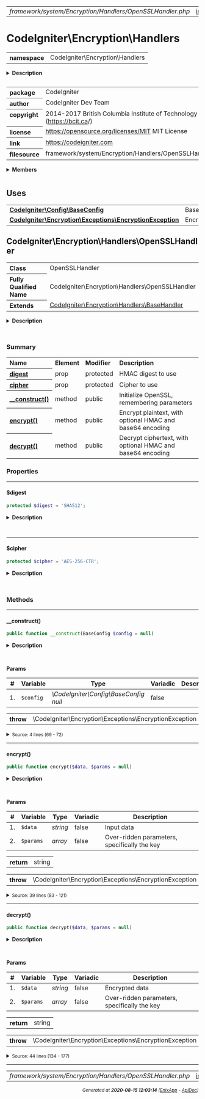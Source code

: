 


 



<table>
<tr>
<td style="width:100%"><em>framework/system/Encryption/Handlers/OpenSSLHandler.php</em></td>
<td><a href="../../../../../../../api/index.md">index</a></td>
<td><a href="../../../../../../../api/vendor/codeigniter4/framework/system/Encryption/Handlers/BaseHandler.md">prev</a></td>
<td><a href="../../../../../../../api/vendor/codeigniter4/framework/system/Entity.md">next</a></td>
</tr>
</table>







# CodeIgniter\Encryption\Handlers 
<table style="text-align:left">
<tr><th>namespace</th><td>CodeIgniter\Encryption\Handlers</td></tr>
</table>

<details>
<summary style="margin-bottom:12px;"><strong>Description</strong></summary>

<table>
<tr><td>
CodeIgniter
</td></tr>
</table>

<table>
<tr><td>
An open source application development framework for PHP

This content is released under the MIT License (MIT)

Copyright (c) 2014-2017 British Columbia Institute of Technology
Copyright (c) 2019-2020 CodeIgniter Foundation

Permission is hereby granted, free of charge, to any person obtaining a copy
of this software and associated documentation files (the "Software"), to deal
in the Software without restriction, including without limitation the rights
to use, copy, modify, merge, publish, distribute, sublicense, and/or sell
copies of the Software, and to permit persons to whom the Software is
furnished to do so, subject to the following conditions:

The above copyright notice and this permission notice shall be included in
all copies or substantial portions of the Software.

THE SOFTWARE IS PROVIDED "AS IS", WITHOUT WARRANTY OF ANY KIND, EXPRESS OR
IMPLIED, INCLUDING BUT NOT LIMITED TO THE WARRANTIES OF MERCHANTABILITY,
FITNESS FOR A PARTICULAR PURPOSE AND NONINFRINGEMENT. IN NO EVENT SHALL THE
AUTHORS OR COPYRIGHT HOLDERS BE LIABLE FOR ANY CLAIM, DAMAGES OR OTHER
LIABILITY, WHETHER IN AN ACTION OF CONTRACT, TORT OR OTHERWISE, ARISING FROM,
OUT OF OR IN CONNECTION WITH THE SOFTWARE OR THE USE OR OTHER DEALINGS IN
THE SOFTWARE.
</td></tr>
</table>

</details>



<table style="text-align:left">
<tr style="vertical-align:top;">
<th>package</th>
<td>CodeIgniter
</td>
</tr>
<tr style="vertical-align:top;">
<th>author</th>
<td>CodeIgniter Dev Team
</td>
</tr>
<tr style="vertical-align:top;">
<th>copyright</th>
<td>2014-2017 British Columbia Institute of Technology (<a href="https://bcit.ca">https://bcit.ca</a>/)
</td>
</tr>
<tr style="vertical-align:top;">
<th>license</th>
<td><a href="https://opensource.org/licenses/MIT">https://opensource.org/licenses/MIT</a>	MIT License
</td>
</tr>
<tr style="vertical-align:top;">
<th>link</th>
<td><a href="https://codeigniter.com">https://codeigniter.com</a>

</td>
</tr>
<tr style="vertical-align:top;">
<th>filesource</th>
<td>framework/system/Encryption/Handlers/OpenSSLHandler.php
</td>
</tr>
</table>

 

<details>
<summary style="margin-bottom:12px;"><strong>Members</strong></summary>
<table>
<tr><td><a href="../../../../../../../api/vendor/codeigniter4/framework/system/Encryption/Handlers/BaseHandler.md">CodeIgniter\Encryption\Handlers\BaseHandler</a></td></tr>
<tr><td><a href="../../../../../../../api/vendor/codeigniter4/framework/system/Encryption/Handlers/OpenSSLHandler.md">CodeIgniter\Encryption\Handlers\OpenSSLHandler</a></td></tr>
</table>
</details>



 
 ## Uses

<table style="text-align:left;">
<tr>
<td>
<a href="../../../../../../../api/vendor/codeigniter4/framework/system/Config/BaseConfig.md"><strong>CodeIgniter\Config\BaseConfig</strong></a>
</td>
<td>BaseConfig</td>
</tr>
<tr>
<td>
<a href="../../../../../../../api/vendor/codeigniter4/framework/system/Encryption/Exceptions/EncryptionException.md"><strong>CodeIgniter\Encryption\Exceptions\EncryptionException</strong></a>
</td>
<td>EncryptionException</td>
</tr>
</table>



 
## CodeIgniter\Encryption\Handlers\OpenSSLHandler

<table style="text-align:left">
<tr><th>Class</th><td>OpenSSLHandler</td></tr>
<tr><th>Fully Qualified Name</th><td>CodeIgniter\Encryption\Handlers\OpenSSLHandler</td></tr>
<tr><th>Extends</th><td><a href="../../../../../../../api/vendor/codeigniter4/framework/system/Encryption/Handlers/BaseHandler.md">CodeIgniter\Encryption\Handlers\BaseHandler</a></td></tr>
</table>


<details>
<summary style="margin-bottom:12px;"><strong>Description</strong></summary>

<table>
<tr><td>
Encryption handling for OpenSSL library
</td></tr>
</table>


</details>



<table style="text-align:left">
</table>



### Summary


<table style="text-align:left;">
<tr>
<th>Name</th>
<th>Element</th>
<th>Modifier</th>
<th>Description</th>
</tr>

<tr>
<th><a href="#digest"><strong>digest</strong></a></th>
<td>prop</td>
<td>
protected

</td>
<td>HMAC digest to use</td>
</tr>
<tr>
<th><a href="#cipher"><strong>cipher</strong></a></th>
<td>prop</td>
<td>
protected

</td>
<td>Cipher to use</td>
</tr>

<tr>
<th><a href="#__construct"><strong>__construct</strong>()</a></th>
<td>method</td>
<td>
public

</td>
<td>Initialize OpenSSL, remembering parameters</td>
</tr>
<tr>
<th><a href="#encrypt"><strong>encrypt</strong>()</a></th>
<td>method</td>
<td>
public

</td>
<td>Encrypt plaintext, with optional HMAC and base64 encoding</td>
</tr>
<tr>
<th><a href="#decrypt"><strong>decrypt</strong>()</a></th>
<td>method</td>
<td>
public

</td>
<td>Decrypt ciphertext, with optional HMAC and base64 encoding</td>
</tr>

</table>





### Properties


<hr>

#### $digest

```php
protected $digest = 'SHA512';
```

<details>
<summary style="margin-bottom:12px;"><strong>Description</strong></summary>

<table>
<tr><td>
HMAC digest to use
</td></tr>
</table>


</details>



<table style="text-align:left">
</table>






<hr>

#### $cipher

```php
protected $cipher = 'AES-256-CTR';
```

<details>
<summary style="margin-bottom:12px;"><strong>Description</strong></summary>

<table>
<tr><td>
Cipher to use
</td></tr>
</table>


</details>



<table style="text-align:left">
</table>











### Methods


<hr>

#### __construct()

```php
public function __construct(BaseConfig $config = null)
```

<details>
<summary style="margin-bottom:12px;"><strong>Description</strong></summary>

<table>
<tr><td>
Initialize OpenSSL, remembering parameters
</td></tr>
</table>


</details>



<table style="text-align:left">
</table>


**Params**

<table>
<thead>
<tr>
<th>#</th>
<th>Variable</th>
<th>Type</th>
<th>Variadic</th>
<th>Description</th>
</tr>
</thead>
<tbody>

<tr>
<td>1.</td>
<td><code>$config</code></td>
<td><em>\CodeIgniter\Config\BaseConfig<br>null
</em></td>
<td>false</td>
<td></td>
</tr>


</tbody>
</table>





<table>
<tr>
<th style="vertical-align:top;">throw</th>
<td>\CodeIgniter\Encryption\Exceptions\EncryptionException
</td>
</tr>
</table>



<details>
<summary><small>Source: 4 lines (69 - 72)</small></summary>

```php
public function __construct(BaseConfig $config = null)
{
	parent::__construct($config);
}
```

</details>


<hr>

#### encrypt()

```php
public function encrypt($data, $params = null)
```

<details>
<summary style="margin-bottom:12px;"><strong>Description</strong></summary>

<table>
<tr><td>
Encrypt plaintext, with optional HMAC and base64 encoding
</td></tr>
</table>


</details>



<table style="text-align:left">
</table>


**Params**

<table>
<thead>
<tr>
<th>#</th>
<th>Variable</th>
<th>Type</th>
<th>Variadic</th>
<th>Description</th>
</tr>
</thead>
<tbody>

<tr>
<td>1.</td>
<td><code>$data</code></td>
<td><em>string
</em></td>
<td>false</td>
<td>Input data</td>
</tr>

<tr>
<td>2.</td>
<td><code>$params</code></td>
<td><em>array
</em></td>
<td>false</td>
<td>Over-ridden parameters, specifically the key</td>
</tr>


</tbody>
</table>



<table>
<tr>
<th style="vertical-align:top;">return</th>
<td>string
</td>
</tr>
</table>


<table>
<tr>
<th style="vertical-align:top;">throw</th>
<td>\CodeIgniter\Encryption\Exceptions\EncryptionException
</td>
</tr>
</table>



<details>
<summary><small>Source: 39 lines (83 - 121)</small></summary>

```php
public function encrypt($data, $params = null)
{
	// Allow key override
	if ($params)
	{
		if (isset($params['key']))
		{
			$this->key = $params['key'];
		}
		else
		{
			$this->key = $params;
		}
	}

	if (empty($this->key))
	{
		throw EncryptionException::forNeedsStarterKey();
	}

	// derive a secret key
	$secret = \hash_hkdf($this->digest, $this->key);

	// basic encryption
	$iv = ($iv_size = \openssl_cipher_iv_length($this->cipher)) ? \openssl_random_pseudo_bytes($iv_size) : null;

	$data = \openssl_encrypt($data, $this->cipher, $secret, OPENSSL_RAW_DATA, $iv);

	if ($data === false)
	{
		throw EncryptionException::forEncryptionFailed();
	}

	$result = $iv . $data;

	$hmacKey = \hash_hmac($this->digest, $result, $secret, true);

	return $hmacKey . $result;
}
```

</details>


<hr>

#### decrypt()

```php
public function decrypt($data, $params = null)
```

<details>
<summary style="margin-bottom:12px;"><strong>Description</strong></summary>

<table>
<tr><td>
Decrypt ciphertext, with optional HMAC and base64 encoding
</td></tr>
</table>


</details>



<table style="text-align:left">
</table>


**Params**

<table>
<thead>
<tr>
<th>#</th>
<th>Variable</th>
<th>Type</th>
<th>Variadic</th>
<th>Description</th>
</tr>
</thead>
<tbody>

<tr>
<td>1.</td>
<td><code>$data</code></td>
<td><em>string
</em></td>
<td>false</td>
<td>Encrypted data</td>
</tr>

<tr>
<td>2.</td>
<td><code>$params</code></td>
<td><em>array
</em></td>
<td>false</td>
<td>Over-ridden parameters, specifically the key</td>
</tr>


</tbody>
</table>



<table>
<tr>
<th style="vertical-align:top;">return</th>
<td>string
</td>
</tr>
</table>


<table>
<tr>
<th style="vertical-align:top;">throw</th>
<td>\CodeIgniter\Encryption\Exceptions\EncryptionException
</td>
</tr>
</table>



<details>
<summary><small>Source: 44 lines (134 - 177)</small></summary>

```php
public function decrypt($data, $params = null)
{
	// Allow key override
	if ($params)
	{
		if (isset($params['key']))
		{
			$this->key = $params['key'];
		}
		else
		{
			$this->key = $params;
		}
	}

	if (empty($this->key))
	{
		throw EncryptionException::forNeedsStarterKey();
	}

	// derive a secret key
	$secret = \hash_hkdf($this->digest, $this->key);

	$hmacLength = self::substr($this->digest, 3) / 8;
	$hmacKey    = self::substr($data, 0, $hmacLength);
	$data       = self::substr($data, $hmacLength);
	$hmacCalc   = \hash_hmac($this->digest, $data, $secret, true);
	if (! hash_equals($hmacKey, $hmacCalc))
	{
		throw EncryptionException::forAuthenticationFailed();
	}

	if ($iv_size = \openssl_cipher_iv_length($this->cipher))
	{
		$iv   = self::substr($data, 0, $iv_size);
		$data = self::substr($data, $iv_size);
	}
	else
	{
		$iv = null;
	}

	return \openssl_decrypt($data, $this->cipher, $secret, OPENSSL_RAW_DATA, $iv);
}
```

</details>





 


 
  




<hr>

<table>
<tr>
<td style="width:100%"><em>framework/system/Encryption/Handlers/OpenSSLHandler.php</em></td>
<td><a href="../../../../../../../api/index.md">index</a></td>
<td><a href="../../../../../../../api/vendor/codeigniter4/framework/system/Encryption/Handlers/BaseHandler.md">prev</a></td>
<td><a href="../../../../../../../api/vendor/codeigniter4/framework/system/Entity.md">next</a></td>
<td><a href="#">top</a></td></tr>
</table>




<div style="text-align:right;">

<small>_Generated at **2020-08-15 12:03:14**_ *([EnixApp](https://github.com/enix-app) - [ApiDoc](https://github.com/enix-app/apidoc))*</small>
</div>